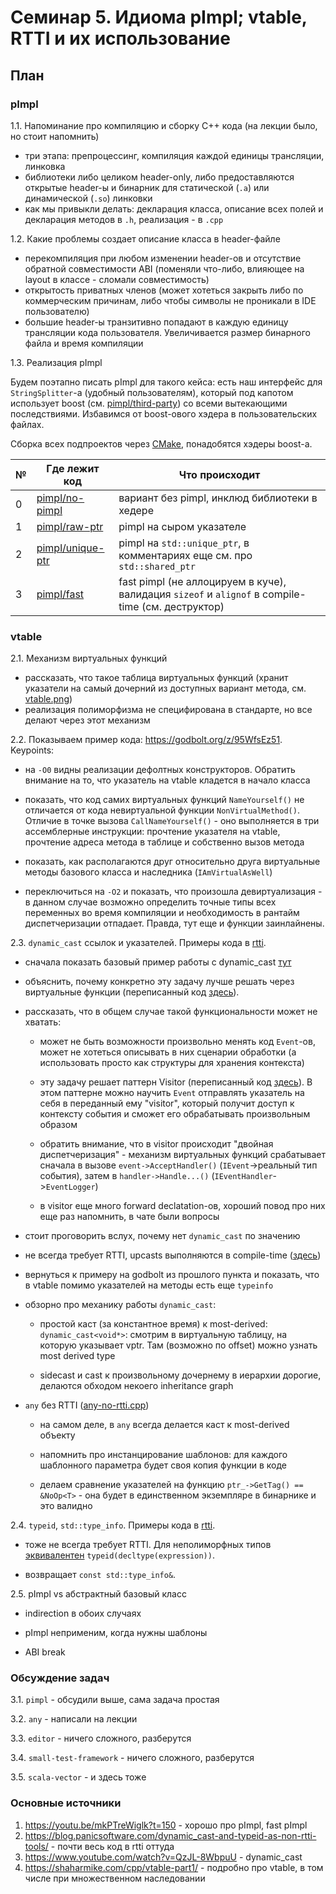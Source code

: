 # Семинар 5. Идиома pImpl; vtable, RTTI и их использование

## План

### pImpl

1.1. Напоминание про компиляцию и сборку C++ кода (на лекции было, но стоит напомнить)

* три этапа: препроцессинг, компиляция каждой единицы трансляции, линковка
* библиотеки либо целиком header-only, либо предоставляются открытые header-ы и бинарник для статической (`.a`) или
  динамической (`.so`) линковки
* как мы привыкли делать: декларация класса, описание всех полей и декларация методов в `.h`, реализация - в `.cpp`

1.2. Какие проблемы создает описание класса в header-файле

* перекомпиляция при любом изменении header-ов и отсутствие обратной совместимости ABI (поменяли что-либо, влияющее на layout в классе - сломали совместимость)
* открытость приватных членов (может хотеться закрыть либо по коммерческим причинам, либо чтобы символы не проникали в
  IDE пользователю)
* большие header-ы транзитивно попадают в каждую единицу трансляции кода пользователя. Увеличивается размер бинарного
  файла и время компиляции

1.3. Реализация pImpl

Будем поэтапно писать pImpl для такого кейса: есть наш интерфейс для `StringSplitter`-а (удобный пользователям), который
под капотом использует boost (см. [pimpl/third-party](pimpl/third-party)) со всеми вытекающими последствиями. Избавимся
от boost-ового хэдера в пользовательских файлах.

Сборка всех подпроектов через [CMake](pimpl/CMakeLists.txt), понадобятся хэдеры boost-а.

| №  | Где лежит код                        | Что происходит                                                                                      |
 | ---|--------------------------------------|-----------------------------------------------------------------------------------------------------|
| 0  | [pimpl/no-pimpl](pimpl/no-pimpl)     | вариант без pimpl, инклюд библиотеки в хедере                                                      |
| 1  | [pimpl/raw-ptr](pimpl/raw-ptr)       | pimpl на сыром указателе                                                                            |
| 2  | [pimpl/unique-ptr](pimpl/unique-ptr) | pimpl на `std::unique_ptr`, в комментариях еще см. про `std::shared_ptr`                            |
| 3  | [pimpl/fast](pimpl/fast)             | fast pimpl (не аллоцируем в куче), валидация `sizeof` и `alignof` в compile-time (см. деструктор)   |

### vtable

2.1. Механизм виртуальных функций

* рассказать, что такое таблица виртуальных функций (хранит указатели на самый дочерний из доступных вариант метода,
  см. [vtable.png](vtable.png))
* реализация полиморфизма не специфирована в стандарте, но все делают через этот механизм

2.2. Показываем пример кода: https://godbolt.org/z/95WfsEz51. Keypoints:

* на `-O0` видны реализации дефолтных конструкторов. Обратить внимание на то, что указатель на vtable кладется в начало
  класса

* показать, что код самих виртуальных функций `NameYourself()` не отличается от кода невиртуальной
  функции `NonVirtualMethod()`. Отличие в точке вызова `CallNameYourself()` - оно выполняется в три ассемблерные
  инструкции: прочтение указателя на vtable, прочтение адреса метода в таблице и собственно вызов метода

* показать, как располагаются друг относительно друга виртуальные методы базового класса и наследника (`IAmVirtualAsWell`)

* переключиться на `-O2` и показать, что произошла девиртуализация - в данном случае возможно определить точные типы
  всех переменных во время компиляции и необходимость в рантайм диспетчеризации отпадает. Правда, тут еще и функции
  заинлайнены.
  
2.3. `dynamic_cast` ссылок и указателей. Примеры кода в [rtti](rtti).

* сначала показать базовый пример работы с dynamic_cast [тут](rtti/event_dispatcher_1_dynamic_cast.cpp)

* объяснить, почему конкретно эту задачу лучше решать через виртуальные функции (переписанный код [здесь](rtti/event_dispatcher_2_virtual.cpp)).

* рассказать, что в общем случае такой функциональности может не хватать:

  - может не быть возможности произвольно менять код `Event`-ов, может не хотеться описывать в них сценарии обработки (а использовать просто как структуры для хранения контекста)

  - эту задачу решает паттерн Visitor (переписанный код [здесь](rtti/event_dispatcher_3_visitor_pattern.cpp)). В этом паттерне можно научить `Event` отправлять указатель на себя в переданный ему "visitor", который получит доступ к контексту события и сможет его обрабатывать произвольным образом
  
  - обратить внимание, что в visitor происходит "двойная диспетчеризация" - механизм виртуальных функций срабатывает сначала в вызове `event->AcceptHandler()` (`IEvent`->реальный тип события), затем в `handler->Handle...()` (`IEventHandler`->`EventLogger`)
  
  - в visitor еще много forward declatation-ов, хороший повод про них еще раз напомнить, в чате были вопросы
  
* стоит проговорить вслух, почему нет `dynamic_cast` по значению

* не всегда требует RTTI, upcasts выполняются в compile-time ([здесь](rtti/dynamic_cast_no_polymorphism.cpp))

* вернуться к примеру на godbolt из прошлого пункта и показать, что в vtable помимо указателей на методы есть
  еще `typeinfo`
  
* обзорно про механику работы `dynamic_cast`:
  
  - простой каст (за константное время) к most-derived: `dynamic_cast<void*>`: смотрим в виртуальную таблицу, на которую указывает vptr. Там (возможно по offset) можно узнать most derived type
    
  - sidecast и cast к произвольному дочернему в иерархии дорогие, делаются обходом некоего inheritance graph

* `any` без RTTI ([any-no-rtti.cpp](rtti/any-no-rtti.cpp))

  - на самом деле, в `any` всегда делается каст к most-derived объекту
  
  - напомнить про инстанцирование шаблонов: для каждого шаблонного параметра будет своя копия функции в коде
  
  - делаем сравнение указателей на функцию `ptr_->GetTag() == &NoOp<T>` - она будет в единственном экземпляре в бинарнике и это валидно

2.4. `typeid`, `std::type_info`. Примеры кода в [rtti](rtti).

* тоже не всегда требует RTTI. Для неполиморфных типов [эквивалентен](rtti/typeid_no_polymorphism.cpp) `typeid(decltype(expression))`.

* возвращает `const std::type_info&`.

2.5. pImpl vs абстрактный базовый класс

* indirection в обоих случаях

* pImpl неприменим, когда нужны шаблоны

* ABI break

### Обсуждение задач

3.1. `pimpl` - обсудили выше, сама задача простая

3.2. `any` - написали на лекции

3.3. `editor` - ничего сложного, разберутся

3.4. `small-test-framework` - ничего сложного, разберутся

3.5. `scala-vector` - и здесь тоже

### Основные источники

1) https://youtu.be/mkPTreWiglk?t=150 - хорошо про pImpl, fast pImpl
2) https://blog.panicsoftware.com/dynamic_cast-and-typeid-as-non-rtti-tools/ - почти весь код в rtti оттуда
3) https://www.youtube.com/watch?v=QzJL-8WbpuU - dynamic_cast
4) https://shaharmike.com/cpp/vtable-part1/ - подробно про vtable, в том числе при множественном наследовании
